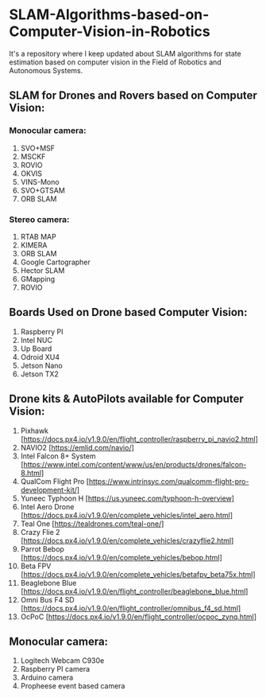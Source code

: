 # SLAM-Algorithms-based-on-Computer-Vision-in-Robotics
It's a repository where I keep updated about SLAM algorithms for state estimation based on computer vision in the Field of Robotics and Autonomous Systems.
## SLAM for Drones and Rovers based on Computer Vision:
### Monocular camera:
1. SVO+MSF
2. MSCKF
3. ROVIO
4. OKVIS
5. VINS-Mono
6. SVO+GTSAM
7. ORB SLAM

### Stereo camera:
1. RTAB MAP
2. KIMERA
3. ORB SLAM
4. Google Cartographer
5. Hector SLAM
6. GMapping 
7. ROVIO

## Boards Used on Drone based Computer Vision:
1. Raspberry PI
2. Intel NUC
2. Up Board
3. Odroid XU4
4. Jetson Nano
5. Jetson TX2

## Drone kits & AutoPilots available for Computer Vision:
1. Pixhawk [https://docs.px4.io/v1.9.0/en/flight_controller/raspberry_pi_navio2.html]
2. NAVIO2 [https://emlid.com/navio/]
3. Intel Falcon 8+ System [https://www.intel.com/content/www/us/en/products/drones/falcon-8.html]
4. QualCom Flight Pro [https://www.intrinsyc.com/qualcomm-flight-pro-development-kit/]
4. Yuneec Typhoon H [https://us.yuneec.com/typhoon-h-overview]
5. Intel Aero Drone [https://docs.px4.io/v1.9.0/en/complete_vehicles/intel_aero.html]
6. Teal One [https://tealdrones.com/teal-one/]
7. Crazy Flie 2 [https://docs.px4.io/v1.9.0/en/complete_vehicles/crazyflie2.html]
8. Parrot Bebop [https://docs.px4.io/v1.9.0/en/complete_vehicles/bebop.html]
9. Beta FPV [https://docs.px4.io/v1.9.0/en/complete_vehicles/betafpv_beta75x.html]
10. Beaglebone Blue [https://docs.px4.io/v1.9.0/en/flight_controller/beaglebone_blue.html]
11. Omni Bus F4 SD [https://docs.px4.io/v1.9.0/en/flight_controller/omnibus_f4_sd.html]
12. OcPoC [https://docs.px4.io/v1.9.0/en/flight_controller/ocpoc_zynq.html]

## Monocular camera:
1. Logitech Webcam C930e
2. Raspberry PI camera
3. Arduino camera
4. Propheese event based camera


